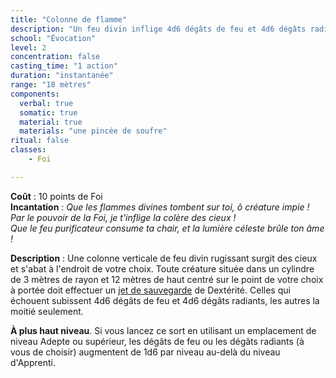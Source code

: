 ```yaml
---
title: "Colonne de flamme"
description: "Un feu divin inflige 4d6 dégâts de feu et 4d6 dégâts radiants."
school: "Évocation"
level: 2
concentration: false
casting_time: "1 action"
duration: "instantanée"
range: "18 mètres"
components:
  verbal: true
  somatic: true
  material: true
  materials: "une pincée de soufre"
ritual: false
classes:
    - Foi

---
```

**Coût** : 10 points de Foi  
**Incantation** : *Que les flammes divines tombent sur toi, ô créature impie !*   
*Par le pouvoir de la Foi, je t'inflige la colère des cieux !*    
*Que le feu purificateur consume ta chair, et la lumière céleste brûle ton âme !*    

**Description** : Une colonne verticale de feu divin rugissant surgit des cieux et s'abat à l'endroit de votre choix. Toute créature située dans un cylindre de 3 mètres de rayon et 12 mètres de haut centré sur le point de votre choix à portée doit effectuer un [jet de sauvegarde](/utiliser-les-caracteristiques/#jets-de-sauvegarde) de Dextérité. Celles qui échouent subissent 4d6 dégâts de feu et 4d6 dégâts radiants, les autres la moitié seulement.

**À plus haut niveau**. Si vous lancez ce sort en utilisant un emplacement de niveau Adepte ou supérieur, les dégâts de feu ou les dégâts radiants (à vous de choisir) augmentent de 1d6 par niveau au-delà du niveau d'Apprenti.  
